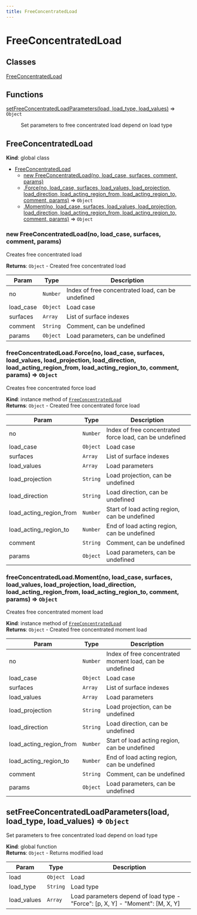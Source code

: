 ```yaml
---
title: FreeConcentratedLoad
---
```


# FreeConcentratedLoad

## Classes

<dl>
<dt><a href="#FreeConcentratedLoad">FreeConcentratedLoad</a></dt>
<dd></dd>
</dl>

## Functions

<dl>
<dt><a href="#setFreeConcentratedLoadParameters">setFreeConcentratedLoadParameters(load, load_type, load_values)</a> ⇒ <code>Object</code></dt>
<dd><p>Set parameters to free concentrated load depend on load type</p>
</dd>
</dl>

<a name="FreeConcentratedLoad"></a>

## FreeConcentratedLoad
**Kind**: global class  

* [FreeConcentratedLoad](#FreeConcentratedLoad)
    * [new FreeConcentratedLoad(no, load_case, surfaces, comment, params)](#new_FreeConcentratedLoad_new)
    * [.Force(no, load_case, surfaces, load_values, load_projection, load_direction, load_acting_region_from, load_acting_region_to, comment, params)](#FreeConcentratedLoad+Force) ⇒ <code>Object</code>
    * [.Moment(no, load_case, surfaces, load_values, load_projection, load_direction, load_acting_region_from, load_acting_region_to, comment, params)](#FreeConcentratedLoad+Moment) ⇒ <code>Object</code>

<a name="new_FreeConcentratedLoad_new"></a>

### new FreeConcentratedLoad(no, load_case, surfaces, comment, params)
Creates free concentrated load

**Returns**: <code>Object</code> - Created free concentrated load  

| Param | Type | Description |
| --- | --- | --- |
| no | <code>Number</code> | Index of free concentrated load, can be undefined |
| load_case | <code>Object</code> | Load case |
| surfaces | <code>Array</code> | List of surface indexes |
| comment | <code>String</code> | Comment, can be undefined |
| params | <code>Object</code> | Load parameters, can be undefined |

<a name="FreeConcentratedLoad+Force"></a>

### freeConcentratedLoad.Force(no, load_case, surfaces, load_values, load_projection, load_direction, load_acting_region_from, load_acting_region_to, comment, params) ⇒ <code>Object</code>
Creates free concentrated force load

**Kind**: instance method of [<code>FreeConcentratedLoad</code>](#FreeConcentratedLoad)  
**Returns**: <code>Object</code> - Created free concentrated force load  

| Param | Type | Description |
| --- | --- | --- |
| no | <code>Number</code> | Index of free concentrated force load, can be undefined |
| load_case | <code>Object</code> | Load case |
| surfaces | <code>Array</code> | List of surface indexes |
| load_values | <code>Array</code> | Load parameters |
| load_projection | <code>String</code> | Load projection, can be undefined |
| load_direction | <code>String</code> | Load direction, can be undefined |
| load_acting_region_from | <code>Number</code> | Start of load acting region, can be undefined |
| load_acting_region_to | <code>Number</code> | End of load acting region, can be undefined |
| comment | <code>String</code> | Comment, can be undefined |
| params | <code>Object</code> | Load parameters, can be undefined |

<a name="FreeConcentratedLoad+Moment"></a>

### freeConcentratedLoad.Moment(no, load_case, surfaces, load_values, load_projection, load_direction, load_acting_region_from, load_acting_region_to, comment, params) ⇒ <code>Object</code>
Creates free concentrated moment load

**Kind**: instance method of [<code>FreeConcentratedLoad</code>](#FreeConcentratedLoad)  
**Returns**: <code>Object</code> - Created free concentrated moment load  

| Param | Type | Description |
| --- | --- | --- |
| no | <code>Number</code> | Index of free concentrated moment load, can be undefined |
| load_case | <code>Object</code> | Load case |
| surfaces | <code>Array</code> | List of surface indexes |
| load_values | <code>Array</code> | Load parameters |
| load_projection | <code>String</code> | Load projection, can be undefined |
| load_direction | <code>String</code> | Load direction, can be undefined |
| load_acting_region_from | <code>Number</code> | Start of load acting region, can be undefined |
| load_acting_region_to | <code>Number</code> | End of load acting region, can be undefined |
| comment | <code>String</code> | Comment, can be undefined |
| params | <code>Object</code> | Load parameters, can be undefined |

<a name="setFreeConcentratedLoadParameters"></a>

## setFreeConcentratedLoadParameters(load, load_type, load_values) ⇒ <code>Object</code>
Set parameters to free concentrated load depend on load type

**Kind**: global function  
**Returns**: <code>Object</code> - Returns modified load  

| Param | Type | Description |
| --- | --- | --- |
| load | <code>Object</code> | Load |
| load_type | <code>String</code> | Load type |
| load_values | <code>Array</code> | Load parameters depend of load type 											- "Force": [p, X, Y] 											- "Moment": [M, X, Y] |


